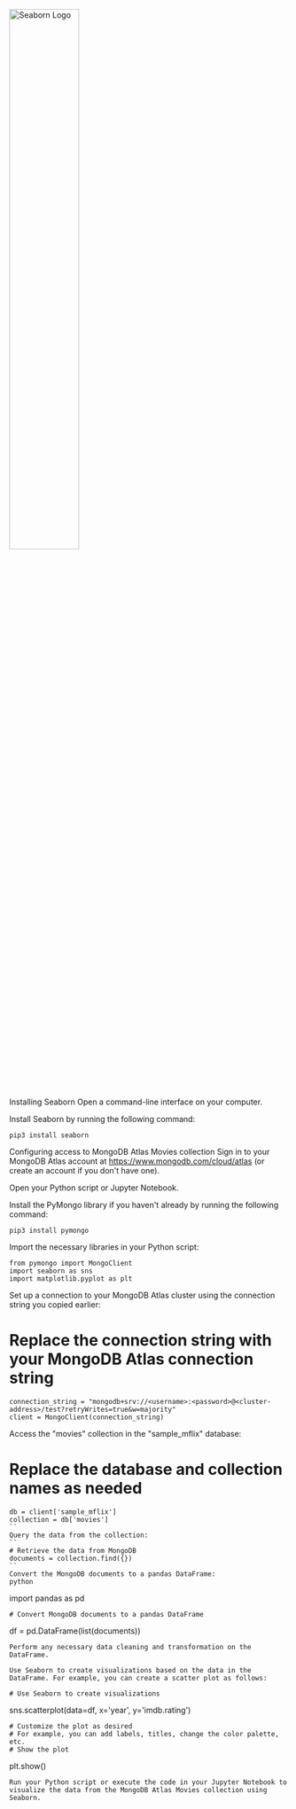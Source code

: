 <img src="https://img.appsious.com/logo/seaborn.jpg" alt="Seaborn Logo" width="50%">

Installing Seaborn
Open a command-line interface on your computer.

Install Seaborn by running the following command:
```
pip3 install seaborn
```
Configuring access to MongoDB Atlas Movies collection
Sign in to your MongoDB Atlas account at https://www.mongodb.com/cloud/atlas (or create an account if you don't have one).

Open your Python script or Jupyter Notebook.

Install the PyMongo library if you haven't already by running the following command:
```
pip3 install pymongo
```
Import the necessary libraries in your Python script:
```
from pymongo import MongoClient
import seaborn as sns
import matplotlib.pyplot as plt
```
Set up a connection to your MongoDB Atlas cluster using the connection string you copied earlier:

# Replace the connection string with your MongoDB Atlas connection string
```
connection_string = "mongodb+srv://<username>:<password>@<cluster-address>/test?retryWrites=true&w=majority"
client = MongoClient(connection_string)
```
Access the "movies" collection in the "sample_mflix" database:

# Replace the database and collection names as needed
```
db = client['sample_mflix']
collection = db['movies']
``
Query the data from the collection:
``
# Retrieve the data from MongoDB
documents = collection.find({})
``
Convert the MongoDB documents to a pandas DataFrame:
python
```
import pandas as pd
```
# Convert MongoDB documents to a pandas DataFrame
```
df = pd.DataFrame(list(documents))
```
Perform any necessary data cleaning and transformation on the DataFrame.

Use Seaborn to create visualizations based on the data in the DataFrame. For example, you can create a scatter plot as follows:

# Use Seaborn to create visualizations
```
sns.scatterplot(data=df, x='year', y='imdb.rating')
```
# Customize the plot as desired
# For example, you can add labels, titles, change the color palette, etc.
# Show the plot
```
plt.show()
```
Run your Python script or execute the code in your Jupyter Notebook to visualize the data from the MongoDB Atlas Movies collection using Seaborn.
